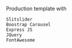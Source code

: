Production template with 
    
    Slitslider
    Boostrap Carousel
    Express JS
    JQuery
    FontAwesome
    
